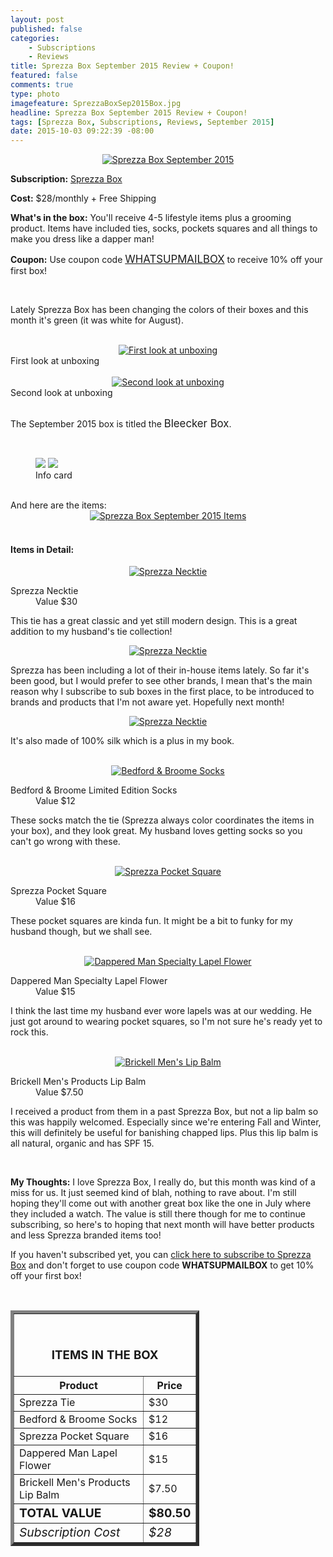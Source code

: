 ```yaml
---
layout: post
published: false
categories: 
    - Subscriptions
    - Reviews
title: Sprezza Box September 2015 Review + Coupon!
featured: false
comments: true
type: photo
imagefeature: SprezzaBoxSep2015Box.jpg
headline: Sprezza Box September 2015 Review + Coupon!
tags: [Sprezza Box, Subscriptions, Reviews, September 2015]
date: 2015-10-03 09:22:39 -08:00
---
```


<center><a href="http://www.sprezzabox.com?rfsn=103516.e98b8" target="_blank">
<img src="/images/SprezzaBoxSep2015Box.jpg" border="0" style="border:none;max-width:100%;" alt="Sprezza Box September 2015" />
</a></center>
<p><b>Subscription:</b> <a href="http://www.sprezzabox.com?rfsn=103516.e98b8" target="_blank">Sprezza Box</a></p>
<p><b>Cost:</b> $28/monthly + Free Shipping</p>
<p><b>What's in the box:</b> You'll receive 4-5 lifestyle items plus a grooming product. Items have included ties, socks, pockets squares and all things to make you dress like a dapper man!</p>
<p><b>Coupon:</b> Use coupon code <a href="http://www.sprezzabox.com?rfsn=103516.e98b8" target="_blank"><big>WHATSUPMAILBOX</big></a> to receive 10% off your first box!</p>
<br>

<p>Lately Sprezza Box has been changing the colors of their boxes and this month it's green (it was white for August).</p>
<br>

<center><a href="http://www.sprezzabox.com?rfsn=103516.e98b8" target="_blank">
<img src="/images/SprezzaBoxSep2015OpenBox.jpg" border="0" style="border:none;max-width:100%;" alt="First look at unboxing" />
</a></center>
<figcaption>First look at unboxing</figcaption>
<br>

<center><a href="http://www.sprezzabox.com?rfsn=103516.e98b8" target="_blank">
<img src="/images/SprezzaBoxSep2015OpenBox2.jpg" border="0" style="border:none;max-width:100%;" alt="Second look at unboxing" />
</a></center>
<figcaption>Second look at unboxing</figcaption>
<br>

<p>The September 2015 box is titled the <big>Bleecker Box</big>.</p>
<br>

<figure class="half">
        <img src='/images/SprezzaBoxSep2015Info.jpg'>
        <img src='/images/SprezzaBoxSep2015Info2.jpg'>
        <figcaption>Info card</figcaption>
</figure>

<br>

<DT>And here are the items:</DT>

<center><a href="http://www.sprezzabox.com?rfsn=103516.e98b8" target="_blank">
<img src="/images/SprezzaBoxSep2015Items.jpg" border="0" style="border:none;max-width:100%;" alt="Sprezza Box September 2015 Items" />
</a></center>
<br>

<H4>Items in Detail:</H4>

<center><a href="http://www.sprezzabox.com?rfsn=103516.e98b8" target="_blank">
<img src="/images/SprezzaBoxSep2015Tie.jpg" border="0" style="border:none;max-width:100%;" alt="Sprezza Necktie" />
</a></center>
<DL>
<DT>Sprezza Necktie</DT>
<DD>Value $30</DD>
</DL>

<p>This tie has a great classic and yet still modern design. This is a great addition to my husband's tie collection!<p>

<center><a href="http://www.sprezzabox.com?rfsn=103516.e98b8" target="_blank">
<img src="/images/SprezzaBoxSep2015Tie2.jpg" border="0" style="border:none;max-width:100%;" alt="Sprezza Necktie" />
</a></center>

<p>Sprezza has been including a lot of their in-house items lately. So far it's been good, but I would prefer to see other brands, I mean that's the main reason why I subscribe to sub boxes in the first place, to be introduced to brands and products that I'm not aware yet. Hopefully next month!</p>

<center><a href="http://www.sprezzabox.com?rfsn=103516.e98b8" target="_blank">
<img src="/images/SprezzaBoxSep2015Tie3.jpg" border="0" style="border:none;max-width:100%;" alt="Sprezza Necktie" />
</a></center>

<p>It's also made of 100% silk which is a plus in my book.</p>

<br>

<center><a href="http://www.sprezzabox.com?rfsn=103516.e98b8" target="_blank">
<img src="/images/SprezzaBoxSep2015Socks.jpg" border="0" style="border:none;max-width:100%;" alt="Bedford & Broome Socks" />
</a></center>
<DL>
<DT>Bedford & Broome Limited Edition Socks</DT>
<DD>Value $12</DD>
</DL>

<p>These socks match the tie (Sprezza always color coordinates the items in your box), and they look great. My husband loves getting socks so you can't go wrong with these.</p>
<br>

<center><a href="http://www.sprezzabox.com?rfsn=103516.e98b8" target="_blank">
<img src="/images/SprezzaBoxSep2015Square.jpg" border="0" style="border:none;max-width:100%;" alt="Sprezza Pocket Square" />
</a></center>
<DL>
<DT>Sprezza Pocket Square</DT>
<DD>Value $16</DD>
</DL>

<p>These pocket squares are kinda fun. It might be a bit to funky for my husband though, but we shall see.</p>
<br>

<center><a href="http://www.sprezzabox.com?rfsn=103516.e98b8" target="_blank">
<img src="/images/SprezzaBoxSep2015Lapel.jpg" border="0" style="border:none;max-width:100%;" alt="Dappered Man Specialty Lapel Flower" />
</a></center>
<DL>
<DT>Dappered Man Specialty Lapel Flower</DT>
<DD>Value $15</DD>
</DL>

<p>I think the last time my husband ever wore lapels was at our wedding. He just got around to wearing pocket squares, so I'm not sure he's ready yet to rock this.</p>

<br>

<center><a href="http://www.sprezzabox.com?rfsn=103516.e98b8" target="_blank">
<img src="/images/SprezzaBoxSep2015Lip.jpg" border="0" style="border:none;max-width:100%;" alt="Brickell Men's Lip Balm" />
</a></center>
<DL>
<DT>Brickell Men's Products Lip Balm</DT>
<DD>Value $7.50</DD>
</DL>

<p>I received a product from them in a past Sprezza Box, but not a lip balm so this was happily welcomed. Especially since we're entering Fall and Winter, this will definitely be useful for banishing chapped lips. Plus this lip balm is all natural, organic and has SPF 15.</p>
<br>

<p><i class="icon-exclamation-sign"></i><b> My Thoughts:</b> I love Sprezza Box, I really do, but this month was kind of a miss for us. It just seemed kind of blah, nothing to rave about. I'm still hoping they'll come out with another great box like the one in July where they included a watch. The value is still there though for me to continue subscribing, so here's to hoping that next month will have better products and less Sprezza branded items too!</p>

<p>If you haven't subscribed yet, you can <a href="http://www.sprezzabox.com?rfsn=103516.e98b8" target="_blank">click here to subscribe to Sprezza Box</a> and don't forget to use coupon code <b>WHATSUPMAILBOX</b> to get 10% off your first box!</p>
<br>

<TABLE  BORDER="5" style="width:60%">
   <TR>
      <TH COLSPAN="2">
         <H3><BR><center>ITEMS IN THE BOX</center></H3>
      </TH>
   </TR>
      <TH>Product</TH>
      <TH>Price</TH>
  <TR>
      <TD>Sprezza Tie</TD>
      <TD>$30</TD>
   </TR>
   <TR>
      <TD>Bedford & Broome Socks</TD>
      <TD>$12</TD>
   </TR>
    <TR>
      <TD>Sprezza Pocket Square</TD>
      <TD>$16</TD>
   </TR>
    <TR>
      <TD>Dappered Man Lapel Flower</TD>
      <TD>$15</TD>
   </TR>
    <TR>
      <TD>Brickell Men's Products Lip Balm</TD>
      <TD>$7.50</TD>
   </TR>
   <TR>
      <TD><b><big>TOTAL VALUE</big></b></TD>
      <TD><b><big>$80.50</big></b></TD>
   </TR>
   <TR>
      <TD><i><big>Subscription Cost</big></i></TD>
      <TD><i><big>$28</big></i></TD>
   </TR>
</TABLE>
